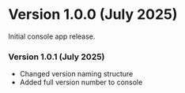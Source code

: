 # Version 1.0.0 (July 2025)

Initial console app release.

### Version 1.0.1 (July 2025)

 - Changed version naming structure
 - Added full version number to console

